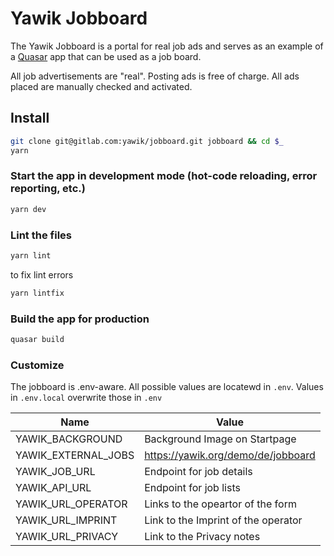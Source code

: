 # Yawik Jobboard

The Yawik Jobboard is a portal for real job ads and serves as an example of a [Quasar](https://quasar.dev) app that can be used as a job board. 

All job advertisements are "real". Posting ads is free of charge. All ads placed are manually checked and activated.

## Install
```bash
git clone git@gitlab.com:yawik/jobboard.git jobboard && cd $_
yarn
```

### Start the app in development mode (hot-code reloading, error reporting, etc.)
```bash
yarn dev
```

### Lint the files
```bash
yarn lint
```
to fix lint errors

```bash
yarn lintfix
```

### Build the app for production
```bash
quasar build
```

### Customize

The jobboard is .env-aware. All possible values are locatewd in `.env`. 
Values in `.env.local` overwrite those in `.env`

| Name                         | Value                                      | 
|------------------------------|--------------------------------------------|
| YAWIK_BACKGROUND             | Background Image on Startpage              |
| YAWIK_EXTERNAL_JOBS          | https://yawik.org/demo/de/jobboard         |
| YAWIK_JOB_URL                | Endpoint for job details                   |
| YAWIK_API_URL                | Endpoint for job lists                     |
| YAWIK_URL_OPERATOR           | Links to the opeartor of the form          |
| YAWIK_URL_IMPRINT            | Link to the Imprint of the operator        |
| YAWIK_URL_PRIVACY            | Link to the Privacy notes                  |
